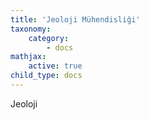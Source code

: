 ```yaml
---
title: 'Jeoloji Mühendisliği'
taxonomy:
    category:
        - docs
mathjax:
    active: true
child_type: docs
---
```


<p>Jeoloji</p>